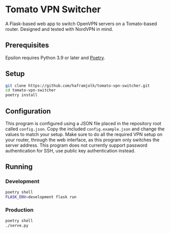 # Tomato VPN Switcher

A Flask-based web app to switch OpenVPN servers on a Tomato-based router. Designed and tested with NordVPN in mind.

## Prerequisites

Epsilon requires Python 3.9 or later and [Poetry](https://python-poetry.org).

## Setup

```sh
git clone https://github.com/haframjolk/tomato-vpn-switcher.git
cd tomato-vpn-switcher
poetry install
```

## Configuration

This program is configured using a JSON file placed in the repository root called `config.json`. Copy the included `config.example.json` and change the values to match your setup. Make sure to do all the required VPN setup on your router, through the web interface, as this program only switches the server address. This program does not currently support password authentication for SSH, use public key authentication instead.

## Running

### Development

```sh
poetry shell
FLASK_ENV=development flask run
```

### Production

```sh
poetry shell
./serve.py
```
